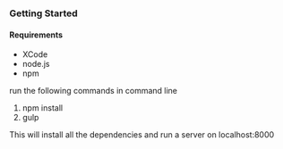 ### Getting Started

#### Requirements
* XCode
* node.js
* npm

run the following commands in command line
1. npm install
2. gulp

This will install all the dependencies and run a server on localhost:8000